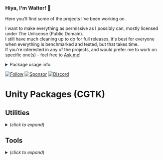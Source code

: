 ### Hiya, I'm Walter! 👋

Here you'll find some of the projects I've been working on. 

I want to make everything as permissive as I possibly can, mostly licensed under The Unlicense (Public Domain). <br>
I still have much cleaning up to do for full releases, it's best for everyone when everything is benchmarked and tested, but that takes time.  <br>
If you're interested in any of the projects, and would prefer me to work on specific one(s) - feel free to [Ask me](https://github.com/Walter-Hulsebos/Walter-Hulsebos/discussions)!

<details>
  <summary>Package usage info</summary>

  If you're using code of mine, please give it a little **Star** 🌟 on GitHub, it'll show me it's being used.
  <br> 
  User count is among the most important factors for deciding what projects I'll work on.

</details>

[![Follow](https://img.shields.io/twitter/follow/Lockyaw?color=006992&label=Twitter&logo=Twitter&logoColor=FFFFFF&style=for-the-badge)](https://twitter.com/Lockyaw)
[![Sponsor](https://img.shields.io/github/sponsors/Walter-Hulsebos?color=EDAE49&label=Sponsor&logo=ko-fi&logoColor=FFFFFF&style=for-the-badge)](https://ko-fi.com/walterhulsebos)
[![Discord](https://img.shields.io/discord/763171539763462144?color=D1495B&logo=discord&logoColor=FFFFFF&style=for-the-badge)](https://discord.gg/S9wHQ96)

# Unity Packages (CGTK)

## Utilities
<details>
<summary> (<i>click to expand</i>) </summary>

### Singletons
![GitHub package.json version](https://img.shields.io/github/package-json/v/Walter-Hulsebos/Utilities.Singletons?color=2EA043&logo=github&style=flat-square)

A set of easy to use, explicit Singletons.

[<img src="https://raw.githubusercontent.com/Walter-Hulsebos/Walter-Hulsebos/stable/pics/Utilities.Singleton.png" width="444" height="222">](https://github.com/Walter-Hulsebos/Utilities.Singletons)
  
<!--
### Multitons
-->
  
</details>

## Tools
<details>
<summary> (<i>click to expand</i>) </summary>

### Custom-ScriptTemplates

### Custom-MenuLayouts

### Custom-Folders
</details>

<!--
<details>
<summary> <b>Assets</b> </summary>
-->

<!--
[![Stats](https://github-readme-stats.vercel.app/api?username=Walter-Hulsebos&count_private=true&border_color=30363D&bg_color=0D1117&text_color=c9d1d9)](https://github.com/Walter-Hulsebos/github-readme-stats)
-->
